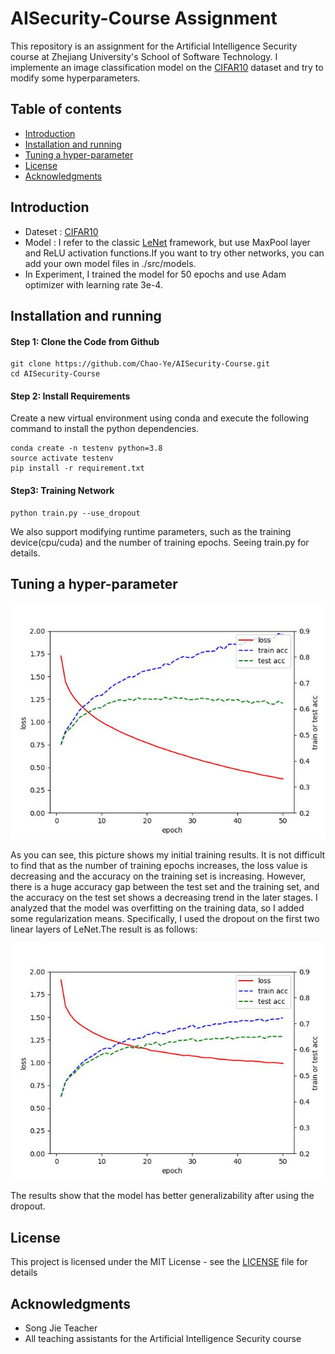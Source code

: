 # AISecurity-Course Assignment
This repository is an assignment for the Artificial Intelligence Security course at Zhejiang University's School of Software Technology. I implemente an image classification model on the [CIFAR10](https://www.cs.toronto.edu/~kriz/cifar.html) dataset and try to modify some hyperparameters.

## Table of contents

* [Introduction](#introduction)
* [Installation and running](#installation-and-running)
* [Tuning a hyper-parameter](#tuning-a-hyper-parameter)
* [License](#license)
* [Acknowledgments](#acknowledgments)


## Introduction

* Dateset : [CIFAR10](https://www.cs.toronto.edu/~kriz/cifar.html)
* Model : I refer to the classic [LeNet](http://yann.lecun.com/exdb/publis/pdf/lecun-01a.pdf) framework, but use MaxPool layer and ReLU activation functions.If you want to try other networks, you can add your own model files in ./src/models.
* In Experiment, I trained the model for 50 epochs and use Adam optimizer with learning rate 3e-4.


## Installation and running
#### Step 1: Clone the Code from Github

```
git clone https://github.com/Chao-Ye/AISecurity-Course.git
cd AISecurity-Course
```
#### Step 2: Install Requirements

Create a new virtual environment using conda and execute the following command to install the python dependencies.
```
conda create -n testenv python=3.8
source activate testenv
pip install -r requirement.txt 
```
#### Step3: Training Network
```
python train.py --use_dropout
```
We also support modifying runtime parameters, such as the training device(cpu/cuda) and the number of training epochs. Seeing train.py for details.


## Tuning a hyper-parameter

<img src="result_image/LeNet_result.jpg" />

As you can see, this picture shows my initial training results. It is not difficult to find that as the number of training epochs increases, the loss value is decreasing and the accuracy on the training set is increasing. However, there is a huge accuracy gap between the test set and the training set, and the accuracy on the test set shows a decreasing trend in the later stages. I analyzed that the model was overfitting on the training data, so I added some regularization means. Specifically, I used the dropout on the first two linear layers of LeNet.The result is as follows:

<img src="result_image/LeNet_dropout_result.jpg" />

The results show that the model has better generalizability after using the dropout.

## License
This project is licensed under the MIT License - see the [LICENSE](https://opensource.org/licenses/mit-license) file for details

## Acknowledgments
* Song Jie Teacher
* All teaching assistants for the Artificial Intelligence Security course



